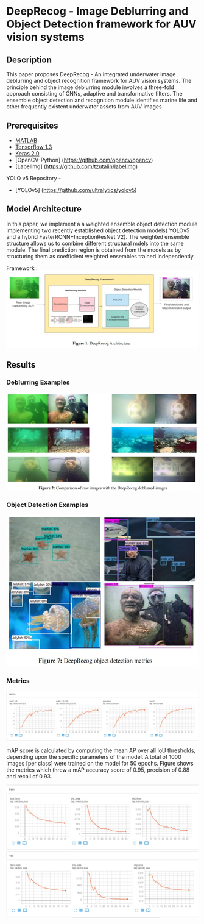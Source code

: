 # DeepRecog - Image Deblurring and Object Detection framework for AUV vision systems

## Description 

This paper proposes DeepRecog - An integrated underwater image deblurring and object recognition framework for AUV 
vision systems. The principle behind the image deblurring module involves a three-fold approach consisting of 
CNNs, adaptive and transformative filters. The ensemble object detection and recognition module identifies 
marine life and other frequently existent underwater assets from AUV images

## Prerequisites

- [MATLAB](https://www.mathworks.com/downloads/)
- [Tensorflow 1.3](https://github.com/tensorflow/tensorflow)
- [Keras 2.0](https://github.com/fchollet/keras)
- [OpenCV-Python] (https://github.com/opencv/opencv)
- [LabelImg] (https://github.com/tzutalin/labelImg)

YOLO v5 Repository - 
- [YOLOv5] (https://github.com/ultralytics/yolov5)

## Model Architecture

In this paper, we implement a a weighted 
ensemble object detection module implementing two recently established object detection models( YOLOv5 and 
a hybrid FasterRCNN+InceptionResNet V2). The weighted ensemble structure allows us to combine different 
structural mdels into the same module. The final prediction region is obtained from the models as by structuring 
them as coefficient weighted ensembles trained independently.

Framework :
<img src="images/info/framework.JPG">

## Results

### Deblurring Examples

<img src="images/info/compare.JPG">

### Object Detection Examples

<img src="images/info/detection.JPG">

### Metrics

<img src="metrics/metrics.JPG">

mAP score is calculated by computing the mean AP over all IoU thresholds, depending upon the 
specific parameters of the model. A total of 1000 images [per class] were trained on the model for 50 epochs. 
Figure shows the metrics which threw a mAP accuracy score of 0.95, precision of 0.88 and recall of 0.93.


<img src="metrics/train.JPG">
<img src="metrics/val.JPG">


